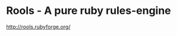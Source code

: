 <!--
id: 488580650
link: http://kevinisom.info/post/488580650/rools-a-pure-ruby-rules-engine
slug: rools-a-pure-ruby-rules-engine
date: Thu Apr 01 2010 20:28:25 GMT+1300 (NZDT)
raw: {"blog_name":"kevinisom","id":488580650,"post_url":"http://kevinisom.info/post/488580650/rools-a-pure-ruby-rules-engine","slug":"rools-a-pure-ruby-rules-engine","type":"link","date":"2010-04-01 07:28:25 GMT","timestamp":1270106905,"state":"published","format":"html","reblog_key":"zY5HZAPc","tags":[],"short_url":"http://tmblr.co/Zw68YyT7oOg","highlighted":[],"feed_item":"http://rools.rubyforge.org/","from_feed_id":"650234","note_count":0,"title":"Rools - A pure ruby rules-engine","url":"http://rools.rubyforge.org/","description":""}
publish: 2010-04-01
tags: 
title: Rools - A pure ruby rules-engine
-->


Rools - A pure ruby rules-engine
================================

<http://rools.rubyforge.org/>

